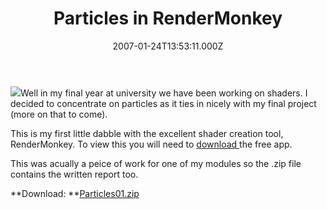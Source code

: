 ﻿---
coverImage: /images/fallback-post-header.png
date: '2007-01-24T13:53:11.000Z'
tags: []
title: Particles in RenderMonkey
oldUrl: /hlsl/particles-in-rendermonkey
---

![](https://www.mikecann.blog/wp-content/uploads/Image/RM01.png)Well in my final year at university we have been working on shaders. I decided to concentrate on particles as it ties in nicely with my final project (more on that to come).

<!-- more -->

This is my first little dabble with the excellent shader creation tool, RenderMonkey. To view this you will need to [download ](https://ati.amd.com/developer/rendermonkey/downloads.html)the free app.

This was acually a peice of work for one of my modules so the .zip file contains the written report too.

**Download: **[Particles01.zip](https://www.mikecann.blog/wp-content/uploads/File/Particles01.zip)
